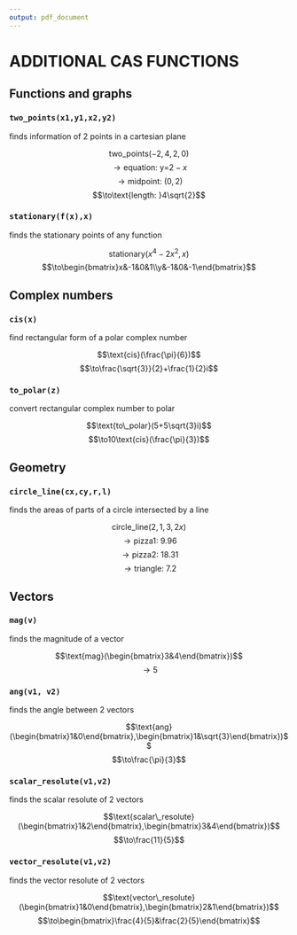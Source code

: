 ```yaml
---
output: pdf_document
---
```


# ADDITIONAL CAS FUNCTIONS

## Functions and graphs

### `two_points(x1,y1,x2,y2)`

finds information of 2 points in a cartesian plane

$$\text{two\_points}(-2,4,2,0)$$
$$\to\text{equation: y=}2-x$$
$$\to\text{midpoint: }(0,2)$$
$$\to\text{length: }4\sqrt{2}$$

### `stationary(f(x),x)`

finds the stationary points of any function

$$\text{stationary}(x^4-2x^2,x)$$
$$\to\begin{bmatrix}x&-1&0&1\\y&-1&0&-1\end{bmatrix}$$

## Complex numbers

### `cis(x)`

find rectangular form of a polar complex number

$$\text{cis}(\frac{\pi}{6})$$
$$\to\frac{\sqrt{3}}{2}+\frac{1}{2}i$$

### `to_polar(z)`

convert rectangular complex number to polar

$$\text{to\_polar}(5+5\sqrt{3}i)$$
$$\to10\text{cis}(\frac{\pi}{3})$$

## Geometry

### `circle_line(cx,cy,r,l)`

finds the areas of parts of a circle intersected by a line

$$\text{circle\_line}(2,1,3,2x)$$
$$\to\text{pizza1: }9.96$$
$$\to\text{pizza2: }18.31$$
$$\to\text{triangle: }7.2$$

## Vectors

### `mag(v)`

finds the magnitude of a vector

$$\text{mag}(\begin{bmatrix}3&4\end{bmatrix})$$
$$\to5$$

### `ang(v1, v2)`

finds the angle between 2 vectors

$$\text{ang}(\begin{bmatrix}1&0\end{bmatrix},\begin{bmatrix}1&\sqrt{3}\end{bmatrix})$$
$$\to\frac{\pi}{3}$$

### `scalar_resolute(v1,v2)`

finds the scalar resolute of 2 vectors

$$\text{scalar\_resolute}(\begin{bmatrix}1&2\end{bmatrix},\begin{bmatrix}3&4\end{bmatrix})$$
$$\to\frac{11}{5}$$

### `vector_resolute(v1,v2)`

finds the vector resolute of 2 vectors

$$\text{vector\_resolute}(\begin{bmatrix}1&0\end{bmatrix},\begin{bmatrix}2&1\end{bmatrix})$$
$$\to\begin{bmatrix}\frac{4}{5}&\frac{2}{5}\end{bmatrix}$$
